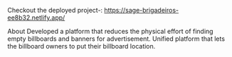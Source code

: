 Checkout the deployed project-: https://sage-brigadeiros-ee8b32.netlify.app/


About
Developed a platform that reduces the physical effort of finding empty billboards and banners for advertisement. Unified platform that lets the billboard owners to put their billboard location.
